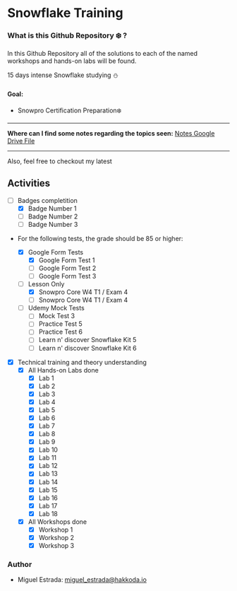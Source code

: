 # Snowflake Training

### What is this Github Repository :snowflake: ?

In this Github Repository all of the solutions to each of the named workshops and hands-on labs will be found.

15 days intense Snowflake studying :snowman:

#### Goal:

- Snowpro Certification Preparation:snowflake:

---

**Where can I find some notes regarding the topics seen:** [Notes Google Drive File](https://docs.google.com/document/d/162gV1g6Q9Sh7hvuc6Ji333HJc_IUs8Al03oEo9RLUgI/edit?usp=sharing)

---

Also, feel free to checkout my latest 

## Activities

- [ ] Badges completition
  - [x] Badge Number 1
  - [ ] Badge Number 2
  - [ ] Badge Number 3

- For the following tests, the grade should be 85 or higher:

  - [x] Google Form Tests
    - [x] Google Form Test 1
    - [ ] Google Form Test 2
    - [ ] Google Form Test 3

  - [ ] Lesson Only
    - [x] Snowpro Core W4 T1 / Exam 4
    - [ ] Snowpro Core W4 T1 / Exam 4

  - [ ] Udemy Mock Tests
    - [ ] Mock Test 3
    - [ ] Practice Test 5 
    - [ ] Practice Test 6
    - [ ] Learn n' discover Snowflake Kit 5
    - [ ] Learn n' discover Snowflake Kit 6

- [x] Technical training and theory understanding
  - [x] All Hands-on Labs done
    - [x] Lab 1
    - [x] Lab 2
    - [x] Lab 3
    - [x] Lab 4
    - [x] Lab 5
    - [x] Lab 6
    - [x] Lab 7
    - [x] Lab 8
    - [x] Lab 9
    - [x] Lab 10
    - [x] Lab 11
    - [x] Lab 12
    - [x] Lab 13
    - [x] Lab 14
    - [x] Lab 15
    - [x] Lab 16
    - [x] Lab 17
    - [x] Lab 18

  - [x] All Workshops done
    - [x] Workshop 1
    - [x] Workshop 2
    - [x] Workshop 3

### Author

- Miguel Estrada: [miguel_estrada@hakkoda.io](mailto:miguel_estrada@hakkoda.io)